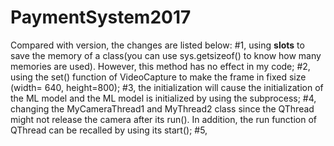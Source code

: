 # PaymentSystem2017
Compared with version, the changes are listed below:
#1, using __slots__ to save the memory of a class(you can use sys.getsizeof() to know how many memories are used). However, this method has no effect in my code;
#2, using the set() function of VideoCapture to make the frame in fixed size (width= 640, height=800);
#3, the initialization will cause the initialization of the ML model and the ML model is initialized by using the subprocess;
#4, changing the MyCameraThread1 and MyThread2 class since the QThread might not release the camera after its run(). In addition, the run function of QThread can be recalled by using its start(); 
#5, 
